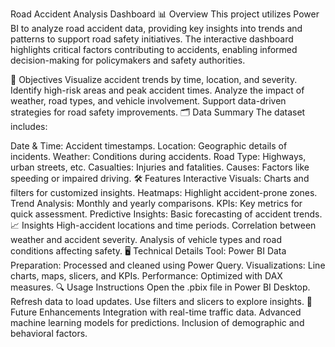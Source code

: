 Road Accident Analysis Dashboard
📊 Overview
This project utilizes Power BI to analyze road accident data, providing key insights into trends and patterns to support road safety initiatives. The interactive dashboard highlights critical factors contributing to accidents, enabling informed decision-making for policymakers and safety authorities.

🚦 Objectives
Visualize accident trends by time, location, and severity.
Identify high-risk areas and peak accident times.
Analyze the impact of weather, road types, and vehicle involvement.
Support data-driven strategies for road safety improvements.
🗂️ Data Summary
The dataset includes:

Date & Time: Accident timestamps.
Location: Geographic details of incidents.
Weather: Conditions during accidents.
Road Type: Highways, urban streets, etc.
Casualties: Injuries and fatalities.
Causes: Factors like speeding or impaired driving.
🛠️ Features
Interactive Visuals: Charts and filters for customized insights.
Heatmaps: Highlight accident-prone zones.
Trend Analysis: Monthly and yearly comparisons.
KPIs: Key metrics for quick assessment.
Predictive Insights: Basic forecasting of accident trends.
📈 Insights
High-accident locations and time periods.
Correlation between weather and accident severity.
Analysis of vehicle types and road conditions affecting safety.
🖥️ Technical Details
Tool: Power BI
Data Preparation: Processed and cleaned using Power Query.
Visualizations: Line charts, maps, slicers, and KPIs.
Performance: Optimized with DAX measures.
🔍 Usage Instructions
Open the .pbix file in Power BI Desktop.
Refresh data to load updates.
Use filters and slicers to explore insights.
🚀 Future Enhancements
Integration with real-time traffic data.
Advanced machine learning models for predictions.
Inclusion of demographic and behavioral factors.
